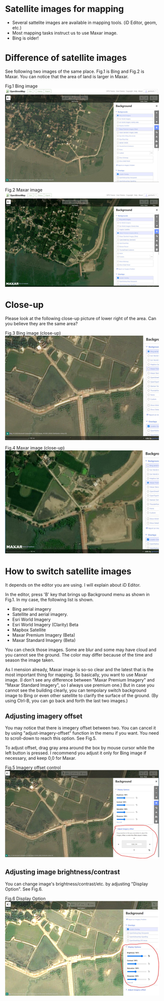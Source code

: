 # Satellite images for mapping

* Several sattelite images are available in mapping tools. (iD Editor, geom, etc.)
* Most mapping tasks instruct us to use Maxar image. 
* Bing is older!

# Difference of satellite images

See following two images of the same place. Fig.1 is Bing and Fig.2 is Maxar.
You can notice that the area of land is larger in Maxar.

Fig.1 Bing image
![Bing1](/satellite/Bing1.JPG)

Fig.2 Maxar image
![Maxar1](/satellite/Maxar1.JPG)

# Close-up

Please look at the following close-up picture of lower right of the area.
Can you believe they are the same area?

Fig.3 Bing image (close-up)
![Bing2](/satellite/Bing2.JPG)

Fig.4 Maxar image (close-up)
![Maxar2](/satellite/Maxar2.JPG)

# How to switch satellite images
It depends on the editor you are using.
I will explain about iD Editor.

In the editor, press 'B' key that brings up Background menu as shown in Fig.1.
In my case, the following list is shown.
* Bing aerial imagery
* Satellite and aerial imagery.
* Esri World Imagery
* Esri World Imagery (Clarity) Beta
* Mapbox Satellite
* Maxar Premium Imagery (Beta)
* Maxar Standard Imagery (Beta)

You can check those images.
Some are blur and some may have cloud and you cannot see the ground.
The color may differ because of the time and season the image taken.


As I mension already, Maxar image is so-so clear and the latest that is the most important thing for mapping.
So basically, you want to use Maxar image.
(I don't see any difference between "Maxar Premium Imagery" and "Maxar Standard Imagery", so I always use premium one.)
But in case you cannot see the building clearly, you can tempolary switch background image to Bing or even other satellite to clarify the surface of the ground. (By using Ctrl-B, you can go back and forth the last two images.)

## Adjusting imagery offset
You may notice that there is imegery offset between two.
You can cancel it by using "adjust-imagery-offset" function in the menu if you want.
You need to scroll-down to reach this option. See Fig.5.

To adjust offset, drag gray area around the box by mouse cursor while the left button is pressed.
I recommend you adjust it only for Bing image if necessary, and keep 0,0 for Maxar.

Fig.5 Imagery offset control
![ImageryOffsetControl](/satellite/adjust-imagery-offset.JPG)

## Adjusting image brightness/contrast
You can change image's brightness/contrast/etc. by adjusting "Display Option".
See Fig.6.

Fig.6 Display Option
![DisplayOption](/satellite/display_option.JPG)





